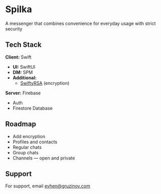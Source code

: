 # Spilka

A messenger that combines convenience for everyday usage with strict security


## Tech Stack
**Client:** Swift

- **UI:** SwiftUI
- **DM:** SPM
- **Additional:**
  - [SwiftyRSA](https://github.com/TakeScoop/SwiftyRSA) (encryption)

**Server:** Firebase

- Auth
- Firestore Database



## Roadmap
- Add encryption
- Profiles and contacts
- Regular chats
- Group chats
- Channels — open and private

## Support
For support, email evhen@gruzinov.com
